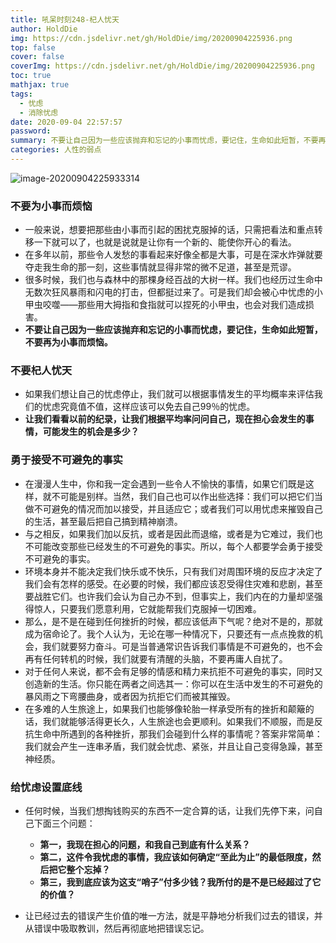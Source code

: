 ```yaml
---
title: 吼呆时刻248-杞人忧天
author: HoldDie
img: https://cdn.jsdelivr.net/gh/HoldDie/img/20200904225936.png
top: false
cover: false
coverImg: https://cdn.jsdelivr.net/gh/HoldDie/img/20200904225936.png
toc: true
mathjax: true
tags:
  - 忧虑
  - 消除忧虑
date: 2020-09-04 22:57:57
password:
summary: 不要让自己因为一些应该抛弃和忘记的小事而忧虑，要记住，生命如此短暂，不要再为小事而烦恼。
categories: 人性的弱点
---
```


![image-20200904225933314](https://cdn.jsdelivr.net/gh/HoldDie/img/20200904225936.png)

### **不要为小事而烦恼**

- 一般来说，想要把那些由小事而引起的困扰克服掉的话，只需把看法和重点转移一下就可以了，也就是说就是让你有一个新的、能使你开心的看法。
- 在多年以前，那些令人发愁的事看起来好像全都是大事，可是在深水炸弹就要夺走我生命的那一刻，这些事情就显得非常的微不足道，甚至是荒谬。
- 很多时候，我们也与森林中的那棵身经百战的大树一样。我们也经历过生命中无数次狂风暴雨和闪电的打击，但都挺过来了。可是我们却会被心中忧虑的小甲虫咬噬——那些用大拇指和食指就可以捏死的小甲虫，也会对我们造成损害。
- **不要让自己因为一些应该抛弃和忘记的小事而忧虑，要记住，生命如此短暂，不要再为小事而烦恼。**

### **不要杞人忧天**

- 如果我们想让自己的忧虑停止，我们就可以根据事情发生的平均概率来评估我们的忧虑究竟值不值，这样应该可以免去自己99％的忧虑。
- **让我们看看以前的纪录，让我们根据平均率问问自己，现在担心会发生的事情，可能发生的机会是多少？**

### **勇于接受不可避免的事实**

- 在漫漫人生中，你和我一定会遇到一些令人不愉快的事情，如果它们既是这样，就不可能是别样。当然，我们自己也可以作出些选择：我们可以把它们当做不可避免的情况而加以接受，并且适应它；或者我们可以用忧虑来摧毁自己的生活，甚至最后把自己搞到精神崩溃。
- 与之相反，如果我们加以反抗，或者是因此而退缩，或者是为它难过，我们也不可能改变那些已经发生的不可避免的事实。所以，每个人都要学会勇于接受不可避免的事实。
- 环境本身并不能决定我们快乐或不快乐，只有我们对周围环境的反应才决定了我们会有怎样的感受。在必要的时候，我们都应该忍受得住灾难和悲剧，甚至要战胜它们。也许我们会认为自己办不到，但事实上，我们内在的力量却坚强得惊人，只要我们愿意利用，它就能帮我们克服掉一切困难。
- 那么，是不是在碰到任何挫折的时候，都应该低声下气呢？绝对不是的，那就成为宿命论了。我个人认为，无论在哪一种情况下，只要还有一点点挽救的机会，我们就要努力奋斗。可是当普通常识告诉我们事情是不可避免的，也不会再有任何转机的时候，我们就要有清醒的头脑，不要再庸人自扰了。
- 对于任何人来说，都不会有足够的情感和精力来抗拒不可避免的事实，同时又创造新的生活。你只能在两者之间选其一：你可以在生活中发生的不可避免的暴风雨之下弯腰曲身，或者因为抗拒它们而被其摧毁。
- 在多难的人生旅途上，如果我们也能够像轮胎一样承受所有的挫折和颠簸的话，我们就能够活得更长久，人生旅途也会更顺利。如果我们不顺服，而是反抗生命中所遇到的各种挫折，那我们会碰到什么样的事情呢？答案非常简单：我们就会产生一连串矛盾，我们就会忧虑、紧张，并且让自己变得急躁，甚至神经质。

### **给忧虑设置底线**

- 任何时候，当我们想掏钱购买的东西不一定合算的话，让我们先停下来，问自己下面三个问题：
  - **第一，我现在担心的问题，和我自己到底有什么关系？**
  - **第二，这件令我忧虑的事情，我应该如何确定“至此为止”的最低限度，然后把它整个忘掉？**
  - **第三，我到底应该为这支“哨子”付多少钱？我所付的是不是已经超过了它的价值？**

- 让已经过去的错误产生价值的唯一方法，就是平静地分析我们过去的错误，并从错误中吸取教训，然后再彻底地把错误忘记。